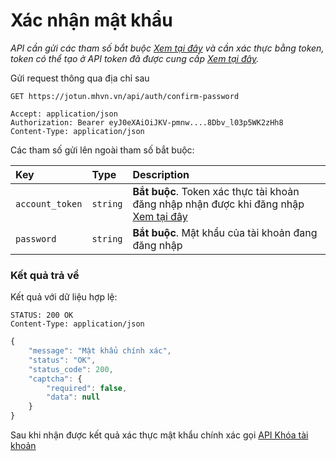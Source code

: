# Xác nhận mật khẩu

_API cần gửi các tham số bắt buộc [Xem tại đây](README.md) và cần xác thực bằng token, token có thể tạo ở API token đã được cung cấp [Xem tại đây](token-access.md)._

 Gửi request thông qua địa chỉ sau
 ```http
GET https://jotun.mhvn.vn/api/auth/confirm-password

Accept: application/json
Authorization: Bearer eyJ0eXAiOiJKV-pmnw....8Dbv_l03p5WK2zHh8
Content-Type: application/json
```

Các tham số gửi lên ngoài tham số bắt buộc:

| Key | Type | Description |
| :--- | :--- | :--- |
| `account_token` | `string` | **Bắt buộc**. Token xác thực tài khoản đăng nhập nhận được khi đăng nhập [Xem tại đây](login.md) |
| `password` | `string` | **Bắt buộc**. Mật khẩu của tài khoản đang đăng nhập |

### Kết quả trả về
Kết quả với dữ liệu hợp lệ:
 ```http
STATUS: 200 OK
Content-Type: application/json
```
```javascript
{
    "message": "Mật khẩu chính xác",
    "status": "OK",
    "status_code": 200,
    "captcha": {
        "required": false,
        "data": null
    }
}
```

Sau khi nhận được kết quả xác thực mật khẩu chính xác gọi [API Khóa tài khoản](user-block.md)
